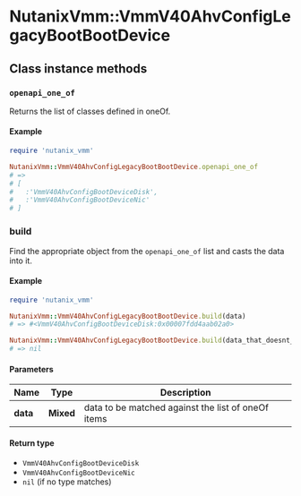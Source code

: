 # NutanixVmm::VmmV40AhvConfigLegacyBootBootDevice

## Class instance methods

### `openapi_one_of`

Returns the list of classes defined in oneOf.

#### Example

```ruby
require 'nutanix_vmm'

NutanixVmm::VmmV40AhvConfigLegacyBootBootDevice.openapi_one_of
# =>
# [
#   :'VmmV40AhvConfigBootDeviceDisk',
#   :'VmmV40AhvConfigBootDeviceNic'
# ]
```

### build

Find the appropriate object from the `openapi_one_of` list and casts the data into it.

#### Example

```ruby
require 'nutanix_vmm'

NutanixVmm::VmmV40AhvConfigLegacyBootBootDevice.build(data)
# => #<VmmV40AhvConfigBootDeviceDisk:0x00007fdd4aab02a0>

NutanixVmm::VmmV40AhvConfigLegacyBootBootDevice.build(data_that_doesnt_match)
# => nil
```

#### Parameters

| Name | Type | Description |
| ---- | ---- | ----------- |
| **data** | **Mixed** | data to be matched against the list of oneOf items |

#### Return type

- `VmmV40AhvConfigBootDeviceDisk`
- `VmmV40AhvConfigBootDeviceNic`
- `nil` (if no type matches)

